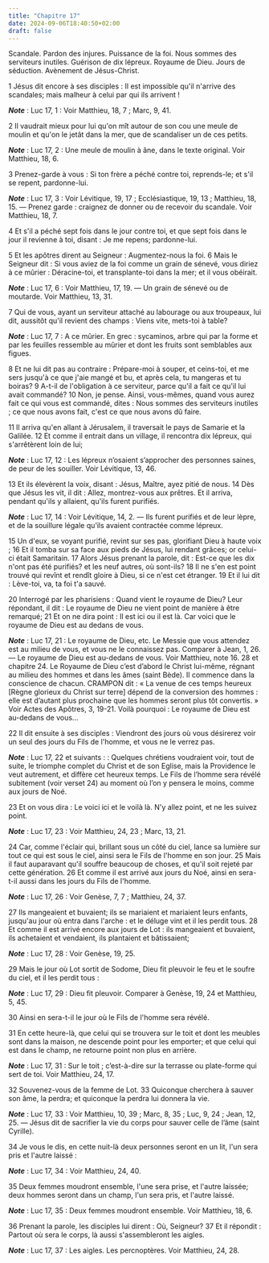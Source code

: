 ```yaml
---
title: "Chapitre 17"
date: 2024-09-06T18:40:50+02:00
draft: false
---
```



Scandale.
Pardon des injures.
Puissance de la foi.
Nous sommes des serviteurs inutiles.
Guérison de dix lépreux.
Royaume de Dieu.
Jours de séduction.
Avènement de Jésus-Christ.


1 Jésus dit encore à ses disciples : Il est impossible qu'il n'arrive des scandales; mais malheur à celui par qui ils arrivent !

***Note*** :  Luc 17, 1 : Voir Matthieu, 18, 7 ; Marc, 9, 41.

2 Il vaudrait mieux pour lui qu'on mît autour de son cou une meule de moulin et qu'on le jetât dans la mer, que de scandaliser un de ces petits.

***Note*** :  Luc 17, 2 : Une meule de moulin à âne, dans le texte original. Voir Matthieu, 18, 6.

3 Prenez-garde à vous : Si ton frère a péché contre toi, reprends-le; et s'il se repent, pardonne-lui.

***Note*** :  Luc 17, 3 : Voir Lévitique, 19, 17 ; Ecclésiastique, 19, 13 ; Matthieu, 18, 15. ― Prenez garde : craignez de donner ou de recevoir du scandale. Voir Matthieu, 18, 7.


4 Et s'il a péché sept fois dans le jour contre toi, et que sept fois dans le jour il revienne à toi, disant : Je me repens; pardonne-lui.


5 Et les apôtres dirent au Seigneur : Augmentez-nous la foi. 6 Mais le Seigneur dit : Si vous aviez de la foi comme un grain de sénevé, vous diriez à ce mûrier : Déracine-toi, et transplante-toi dans la mer; et il vous obéirait.

***Note*** :  Luc 17, 6 : Voir Matthieu, 17, 19. ― Un grain de sénevé ou de moutarde. Voir Matthieu, 13, 31.


7 Qui de vous, ayant un serviteur attaché au labourage ou aux troupeaux, lui dit, aussitôt qu'il revient des champs : Viens vite, mets-toi à table?

***Note*** :  Luc 17, 7 : A ce mûrier. En grec : sycaminos, arbre qui par la forme et par les feuilles ressemble au mûrier et dont les fruits sont semblables aux figues.

8 Et ne lui dit pas au contraire : Prépare-moi à souper, et ceins-toi, et me sers jusqu'à ce que j'aie mangé et bu, et après cela, tu mangeras et tu boiras? 9 A-t-il de l'obligation à ce serviteur, parce qu'il a fait ce qu'il lui avait commandé? 10 Non, je pense. Ainsi, vous-mêmes, quand vous aurez fait ce qui vous est commandé, dites : Nous sommes des serviteurs inutiles ; ce que nous avons fait, c'est ce que nous avons dû faire.


11 Il arriva qu'en allant à Jérusalem, il traversait le pays de Samarie et la Galilée. 12 Et comme il entrait dans un village, il rencontra dix lépreux, qui s'arrêtèrent loin de lui;

***Note*** :  Luc 17, 12 : Les lépreux n’osaient s’approcher des personnes saines, de peur de les souiller. Voir Lévitique, 13, 46.

13 Et ils élevèrent la voix, disant : Jésus, Maître, ayez pitié de nous. 14 Dès que Jésus les vit, il dit : Allez, montrez-vous aux prêtres. Et il arriva, pendant qu'ils y allaient, qu'ils furent purifiés.

***Note*** :  Luc 17, 14 : Voir Lévitique, 14, 2. ― Ils furent purifiés et de leur lèpre, et de la souillure légale qu’ils avaient contractée comme lépreux.

15 Un d'eux, se voyant purifié, revint sur ses pas, glorifiant Dieu à haute voix ; 16 Et il tomba sur sa face aux pieds de Jésus, lui rendant grâces; or celui-ci était Samaritain. 17 Alors Jésus prenant la parole, dit : Est-ce que les dix n'ont pas été purifiés? et les neuf autres, où sont-ils? 18 Il ne s'en est point trouvé qui revînt et rendît gloire à Dieu, si ce n'est cet étranger. 19 Et il lui dit : Lève-toi, va, ta foi t'a sauvé.


20 Interrogé par les pharisiens : Quand vient le royaume de Dieu? Leur répondant, il dit : Le royaume de Dieu ne vient point de manière à être remarqué; 21 Et on ne dira point : Il est ici ou il est là. Car voici que le royaume de Dieu est au dedans de vous.

***Note*** :  Luc 17, 21 : Le royaume de Dieu, etc. Le Messie que vous attendez est au milieu de vous, et vous ne le connaissez pas. Comparer à Jean, 1, 26. ― Le royaume de Dieu est au-dedans de vous. Voir Matthieu, note 16. 28 et chapitre 24. Le Royaume de Dieu c’est d’abord le Christ lui-même, régnant au milieu des hommes et dans les âmes (saint Bède). Il commence dans la conscience de chacun. CRAMPON dit : « La venue de ces temps heureux [Règne glorieux du Christ sur terre] dépend de la conversion des hommes : elle est d’autant plus prochaine que les hommes seront plus tôt convertis. » Voir Actes des Apôtres, 3, 19-21. Voilà pourquoi : Le royaume de Dieu est au-dedans de vous…


22 Il dit ensuite à ses disciples : Viendront des jours où vous désirerez voir un seul des jours du Fils de l'homme, et vous ne le verrez pas.

***Note*** :  Luc 17, 22 et suivants : : Quelques chrétiens voudraient voir, tout de suite, le triomphe complet du Christ et de son Eglise, mais la Providence le veut autrement, et diffère cet heureux temps. Le Fils de l’homme sera révélé subitement (voir verset 24) au moment où l’on y pensera le moins, comme aux jours de Noé.

23 Et on vous dira : Le voici ici et le voilà là. N'y allez point, et ne les suivez point.

***Note*** :  Luc 17, 23 : Voir Matthieu, 24, 23 ; Marc, 13, 21.

24 Car, comme l'éclair qui, brillant sous un côté du ciel, lance sa lumière sur tout ce qui est sous le ciel, ainsi sera le Fils de l'homme en son jour. 25 Mais il faut auparavant qu'il souffre beaucoup de choses, et qu'il soit rejeté par cette génération. 26 Et comme il est arrivé aux jours du Noé, ainsi en sera-t-il aussi dans les jours du Fils de l'homme.

***Note*** :  Luc 17, 26 : Voir Genèse, 7, 7 ; Matthieu, 24, 37.

27 Ils mangeaient et buvaient; ils se mariaient et mariaient leurs enfants, jusqu'au jour où entra dans l'arche : et le déluge vint et il les perdit tous. 28 Et comme il est arrivé encore aux jours de Lot : ils mangeaient et buvaient, ils achetaient et vendaient, ils plantaient et bâtissaient;

***Note*** :  Luc 17, 28 : Voir Genèse, 19, 25.

29 Mais le jour où Lot sortit de Sodome, Dieu fit pleuvoir le feu et le soufre du ciel, et il les perdit tous :

***Note*** :  Luc 17, 29 : Dieu fit pleuvoir. Comparer à Genèse, 19, 24 et Matthieu, 5, 45.

30 Ainsi en sera-t-il le jour où le Fils de l'homme sera révélé.


31 En cette heure-là, que celui qui se trouvera sur le toit et dont les meubles sont dans la maison, ne descende point pour les emporter; et que celui qui est dans le champ, ne retourne point non plus en arrière.

***Note*** :  Luc 17, 31 : Sur le toit ; c’est-à-dire sur la terrasse ou plate-forme qui sert de toi. Voir Matthieu, 24, 17.

32 Souvenez-vous de la femme de Lot. 33 Quiconque cherchera à sauver son âme, la perdra; et quiconque la perdra lui donnera la vie.

***Note*** :  Luc 17, 33 : Voir Matthieu, 10, 39 ; Marc, 8, 35 ; Luc, 9, 24 ; Jean, 12, 25. ― Jésus dit de sacrifier la vie du corps pour sauver celle de l’âme (saint Cyrille).


34 Je vous le dis, en cette nuit-là deux personnes seront en un lit, l'un sera pris et l'autre laissé :

***Note*** :  Luc 17, 34 : Voir Matthieu, 24, 40.

35 Deux femmes moudront ensemble, l'une sera prise, et l'autre laissée; deux hommes seront dans un champ, l'un sera pris, et l'autre laissé.

***Note*** :  Luc 17, 35 : Deux femmes moudront ensemble. Voir Matthieu, 18, 6.

36 Prenant la parole, les disciples lui dirent : Où, Seigneur? 37 Et il répondit : Partout où sera le corps, là aussi s'assembleront les aigles.

***Note*** :  Luc 17, 37 : Les aigles. Les percnoptères. Voir Matthieu, 24, 28.

